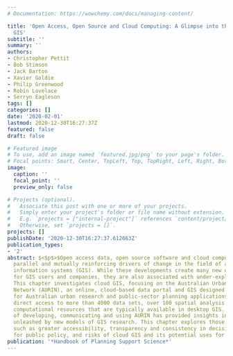```yaml
---
# Documentation: https://wowchemy.com/docs/managing-content/

title: 'Open Access, Open Source and Cloud Computing: A Glimpse into the Future of
  GIS'
subtitle: ''
summary: ''
authors:
- Christopher Pettit
- Bob Stimson
- Jack Barton
- Xavier Goldie
- Philip Greenwood
- Robin Lovelace
- Serryn Eagleson
tags: []
categories: []
date: '2020-02-01'
lastmod: 2020-12-30T16:27:37Z
featured: false
draft: false

# Featured image
# To use, add an image named `featured.jpg/png` to your page's folder.
# Focal points: Smart, Center, TopLeft, Top, TopRight, Left, Right, BottomLeft, Bottom, BottomRight.
image:
  caption: ''
  focal_point: ''
  preview_only: false

# Projects (optional).
#   Associate this post with one or more of your projects.
#   Simply enter your project's folder or file name without extension.
#   E.g. `projects = ["internal-project"]` references `content/project/deep-learning/index.md`.
#   Otherwise, set `projects = []`.
projects: []
publishDate: '2020-12-30T16:27:37.612663Z'
publication_types:
- '2'
abstract: $<$p$>$Open access data, open source software and cloud computing are three
  parallel and mutually reinforcing drivers of change in the field of applied geographical
  information systems (GIS). While these developments create many new opportunities
  for GIS users and companies, they are also associated with under-explored risks.
  This chapter investigates cloud GIS, focusing on the Australian Urban Research Infrastructure
  Network (AURIN), an online, cloud-based data portal and GIS designed explicitly
  for Australian urban research and public-sector planning applications. AURIN provides
  direct access to more than 4000 data sets, over 100 spatial analysis tools and powerful
  computational resources that are typically available in desktop GIS. The experience
  of developing, communicating and using AURIN has provided insights into the opportunities
  unleashed by new models of GIS research. This chapter explores those opportunities,
  such as greater accessibility, transparency and consistency in decision support
  for public policy, and risks of cloud GIS and its potential uses for social benefit.$<$/p$>$
publication: '*Handbook of Planning Support Science*'
---
```

